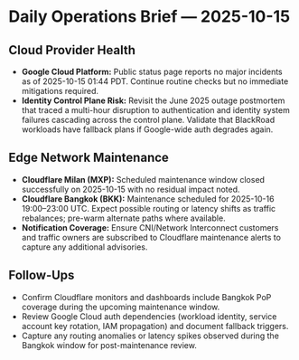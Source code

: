 # Daily Operations Brief — 2025-10-15

## Cloud Provider Health
- **Google Cloud Platform:** Public status page reports no major incidents as of 2025-10-15 01:44 PDT. Continue routine checks but no immediate mitigations required.
- **Identity Control Plane Risk:** Revisit the June 2025 outage postmortem that traced a multi-hour disruption to authentication and identity system failures cascading across the control plane. Validate that BlackRoad workloads have fallback plans if Google-wide auth degrades again.

## Edge Network Maintenance
- **Cloudflare Milan (MXP):** Scheduled maintenance window closed successfully on 2025-10-15 with no residual impact noted.
- **Cloudflare Bangkok (BKK):** Maintenance scheduled for 2025-10-16 19:00–23:00 UTC. Expect possible routing or latency shifts as traffic rebalances; pre-warm alternate paths where available.
- **Notification Coverage:** Ensure CNI/Network Interconnect customers and traffic owners are subscribed to Cloudflare maintenance alerts to capture any additional advisories.

## Follow-Ups
- Confirm Cloudflare monitors and dashboards include Bangkok PoP coverage during the upcoming maintenance window.
- Review Google Cloud auth dependencies (workload identity, service account key rotation, IAM propagation) and document fallback triggers.
- Capture any routing anomalies or latency spikes observed during the Bangkok window for post-maintenance review.
